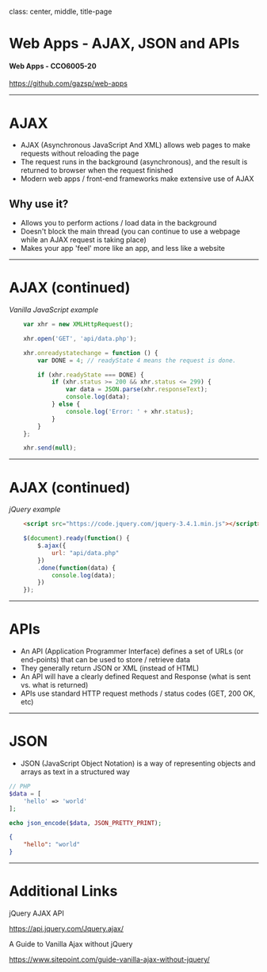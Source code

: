 class: center, middle, title-page

# Web Apps - AJAX, JSON and APIs

#### Web Apps - CCO6005-20

https://github.com/gazsp/web-apps

---

# AJAX

* AJAX (Asynchronous JavaScript And XML) allows web pages to make requests without reloading the page
* The request runs in the background (asynchronous), and the result is returned to browser when the request finished
* Modern web apps / front-end frameworks make extensive use of AJAX

## Why use it?

* Allows you to perform actions / load data in the background
* Doesn't block the main thread (you can continue to use a webpage while an AJAX request is taking place)
* Makes your app 'feel' more like an app, and less like a website

---

# AJAX (continued)

*Vanilla JavaScript example*

```javascript
    var xhr = new XMLHttpRequest();

    xhr.open('GET', 'api/data.php');

    xhr.onreadystatechange = function () {
        var DONE = 4; // readyState 4 means the request is done.

        if (xhr.readyState === DONE) {
            if (xhr.status >= 200 && xhr.status <= 299) {
                var data = JSON.parse(xhr.responseText);
                console.log(data);
            } else {
                console.log('Error: ' + xhr.status);
            }
        }
    };

    xhr.send(null);
```

---

# AJAX (continued)

*jQuery example*

```html
    <script src="https://code.jquery.com/jquery-3.4.1.min.js"></script>
```

```javascript
    $(document).ready(function() {
        $.ajax({
            url: "api/data.php"
        })
        .done(function(data) {
            console.log(data);
        })
    });
```

---

# APIs

* An API (Application Programmer Interface) defines a set of URLs (or end-points) that can be used to store / retrieve data
* They generally return JSON or XML (instead of HTML)
* An API will have a clearly defined Request and Response (what is sent vs. what is returned)
* APIs use standard HTTP request methods / status codes (GET, 200 OK, etc)

---

# JSON

* JSON (JavaScript Object Notation) is a way of representing objects and arrays as text in a structured way

```php
// PHP
$data = [
    'hello' => 'world'
];

echo json_encode($data, JSON_PRETTY_PRINT);
```

```json
{
    "hello": "world"
}
```

---

# Additional Links

jQuery AJAX API

https://api.jquery.com/Jquery.ajax/

A Guide to Vanilla Ajax without jQuery

https://www.sitepoint.com/guide-vanilla-ajax-without-jquery/


